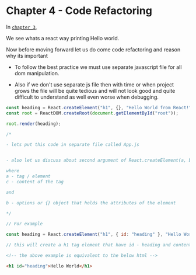 # Chapter 4 - Code Refactoring

In [`chapter 3`](../chapter3/readme.md),

We see whats a react way printing Hello world.

Now before moving forward let us do come code refactoring and reason why its important

- To follow the best practice we must use separate javascript file for all dom manipulation.

- Also if we don't use separate js file then with time or when project grows the file will be quite tedious and will not look good and quite difficult to understand as well even worse when debugging.

```js
const heading = React.createElement("h1", {}, "Hello World from React!");
const root = ReactDOM.createRoot(document.getElementById("root"));

root.render(heading);

/*

- lets put this code in separate file called App.js


- also let us discuss about second argument of React.createElement(a, b, c)

where 
a - tag / element
c - content of the tag

and 

b - options or {} object that holds the attributes of the element

*/
```

```js
// For example

const heading = React.createElement("h1", { id: "heading" }, "Hello World");

// this will create a h1 tag element that have id - heading and content Hello World
```

```html
<!-- the above example is equivalent to the below html -->

<h1 id="heading">Hello World</h1>
```
